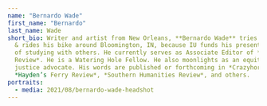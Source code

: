 ```yaml
---
name: "Bernardo Wade"
first_name: "Bernardo"
last_name: Wade
short_bio: Writer and artist from New Orleans, **Bernardo Wade** tries at poems
  & rides his bike around Bloomington, IN, because IU funds his present period
  of studying with others. He currently serves as Associate Editor of *Indiana
  Review*. He is a Watering Hole Fellow. He also moonlights as an equity and
  justice advocate. His words are published or forthcoming in *Crazyhorse*,
  *Hayden’s Ferry Review*, *Southern Humanities Review*, and others.
portraits:
  - media: 2021/08/bernardo-wade-headshot
---
```

